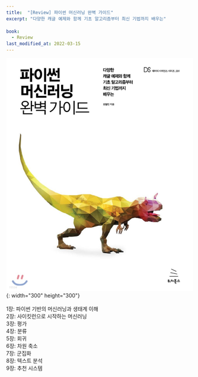 ```yaml
---
title:  "[Review] 파이썬 머신러닝 완벽 가이드"
excerpt: "다양한 캐글 예제와 함께 기초 알고리즘부터 최신 기법까지 배우는"

book:
  - Review
last_modified_at: 2022-03-15
---
```


![pyda100](/img/review2.jpg){: width="300" height="300"}
<br>
<br>
1장: 파이썬 기반의 머신러닝과 생태계 이해 <br>
2장: 사이킷런으로 시작하는 머신러닝 <br>
3장: 평가 <br>
4장: 분류 <br>
5장: 회귀 <br>
6장: 차원 축소 <br>
7장: 군집화 <br>
8장: 텍스트 분석 <br>
9장: 추천 시스템 <br>